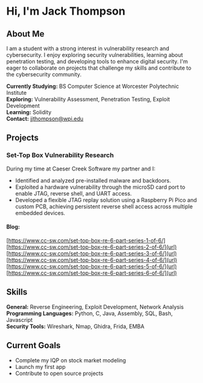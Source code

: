 # Hi, I'm Jack Thompson

## About Me
I am a student with a strong interest in vulnerability research and cybersecurity. I enjoy exploring security vulnerabilities, learning about penetration testing, and developing tools to enhance digital security. I'm eager to collaborate on projects that challenge my skills and contribute to the cybersecurity community.

**Currently Studying:** BS Computer Science at Worcester Polytechnic Institute </br>
**Exploring:** Vulnerability Assessment, Penetration Testing, Exploit Development </br>
**Learning:** Solidity </br>
**Contact:** jjthompson@wpi.edu </br>


## Projects

### Set-Top Box Vulnerability Research 
During my time at Caeser Creek Software my partner and I:
- Identified and analyzed pre-installed malware and backdoors.
- Exploited a hardware vulnerability through the microSD card port to enable JTAG, reverse shell, and UART access.
- Developed a flexible JTAG replay solution using a Raspberry Pi Pico and custom PCB, achieving persistent reverse shell access across multiple embedded devices.
#### Blog: 
[https://www.cc-sw.com/set-top-box-re-6-part-series-1-of-6/] </br>
[https://www.cc-sw.com/set-top-box-re-6-part-series-2-of-6/](url) </br>
[https://www.cc-sw.com/set-top-box-re-6-part-series-3-of-6/](url) </br>
[https://www.cc-sw.com/set-top-box-re-6-part-series-4-of-6/](url) </br>
[https://www.cc-sw.com/set-top-box-re-6-part-series-5-of-6/](url) </br>
[https://www.cc-sw.com/set-top-box-re-6-part-series-6-of-6/](url) </br>



## Skills
**General:** Reverse Engineering, Exploit Development, Network Analysis </br>
**Programming Languages:** Python, C, Java, Assembly, SQL, Bash, Javascript </br>
**Security Tools:** Wireshark, Nmap, Ghidra, Frida, EMBA </br>

## Current Goals
- Complete my IQP on stock market modeling
- Launch my first app
- Contribute to open source projects
